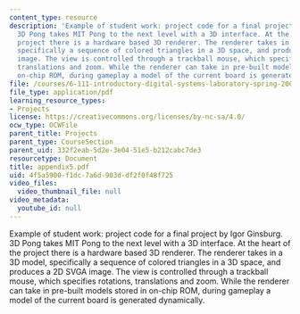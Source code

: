 ```yaml
---
content_type: resource
description: 'Example of student work: project code for a final project by Igor Ginsburg.
  3D Pong takes MIT Pong to the next level with a 3D interface. At the heart of the
  project there is a hardware based 3D renderer. The renderer takes in a 3D model,
  specifically a sequence of colored triangles in a 3D space, and produces a 2D SVGA
  image. The view is controlled through a trackball mouse, which specifies rotations,
  translations and zoom. While the renderer can take in pre-built models stored in
  on-chip ROM, during gameplay a model of the current board is generated dynamically.'
file: /courses/6-111-introductory-digital-systems-laboratory-spring-2006/4f5a5900f1dc7a6d903ddf2f0f48f725_appendix5.pdf
file_type: application/pdf
learning_resource_types:
- Projects
license: https://creativecommons.org/licenses/by-nc-sa/4.0/
ocw_type: OCWFile
parent_title: Projects
parent_type: CourseSection
parent_uid: 332f2eab-5d2e-3e04-51e5-b212cabc7de3
resourcetype: Document
title: appendix5.pdf
uid: 4f5a5900-f1dc-7a6d-903d-df2f0f48f725
video_files:
  video_thumbnail_file: null
video_metadata:
  youtube_id: null
---
```

Example of student work: project code for a final project by Igor Ginsburg. 3D Pong takes MIT Pong to the next level with a 3D interface. At the heart of the project there is a hardware based 3D renderer. The renderer takes in a 3D model, specifically a sequence of colored triangles in a 3D space, and produces a 2D SVGA image. The view is controlled through a trackball mouse, which specifies rotations, translations and zoom. While the renderer can take in pre-built models stored in on-chip ROM, during gameplay a model of the current board is generated dynamically.